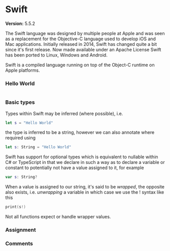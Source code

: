 # Swift

**Version:** 5.5.2

The Swift language was designed by multiple people at Apple and was seen as a replacement for the Objective-C language used to develop iOS and Mac applications. Initially released in 2014, Swift has changed quite a bit since it's first release. Now made available under an Apache License Swift has been ported to Linux, Windows and Android.

Swift is a compiled language running on top of the Object-C runtime on Apple platforms.

### Hello World

```
```

### Basic types

Types within Swift may be inferred (where possible), i.e. 

```swift
let s = "Hello World"
```

the type is inferred to be a string, however we can also annotate where required using

```swift
let s: String = "Hello World"
```

Swift has support for optional types which is equivalent to nullable within C# or TypeScript in that we declare in such a way as to declare a variable or constant to potentially not have a value assigned to it, for example

```swift
var s: String?
```

When a value is assigned to our string, it's said to be _wrapped_, the opposite also exists, i.e. _unwrapping_ a variable in which case we use the ! syntax like this

```swift
print(s!)
```

Not all functions expect or handle wrapper values.

### Assignment

### Comments